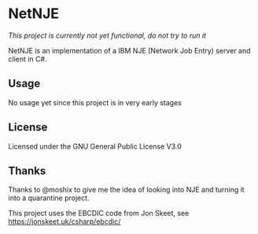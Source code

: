 # NetNJE

_This project is currently not yet functional, do not try to run it_

NetNJE is an implementation of a IBM NJE (Network Job Entry) server and client in C#. 

## Usage

No usage yet since this project is in very early stages

## License

Licensed under the GNU General Public License V3.0

## Thanks

Thanks to @moshix to give me the idea of looking into NJE and turning it into a quarantine project.

This project uses the EBCDIC code from Jon Skeet, see https://jonskeet.uk/csharp/ebcdic/
